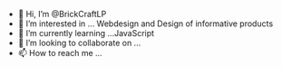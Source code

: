 - 👋 Hi, I’m @BrickCraftLP
- 👀 I’m interested in ... Webdesign and Design of informative products
- 🌱 I’m currently learning ...JavaScript
- 💞️ I’m looking to collaborate on ...
- 📫 How to reach me ...

<!---
BrickCraftLP/BrickCraftLP is a ✨ special ✨ repository because its `README.md` (this file) appears on your GitHub profile.
You can click the Preview link to take a look at your changes.
--->
